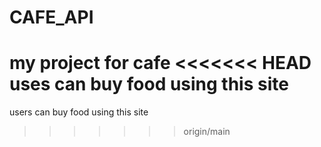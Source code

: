 # CAFE_API
my project for cafe
<<<<<<< HEAD
uses can buy food using this site
=======
users can buy food using this site
>>>>>>> origin/main
